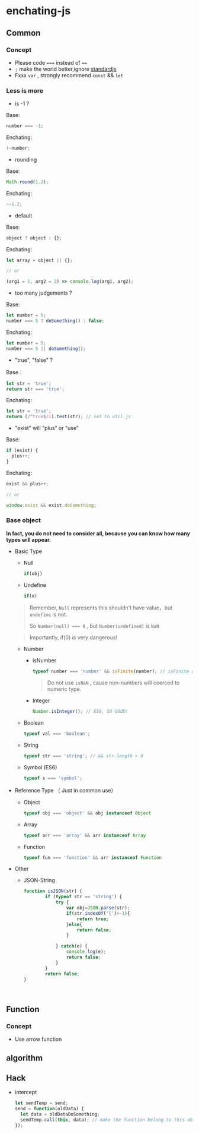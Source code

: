 # enchating-js


## Common

### Concept
* Please code `===` instead of  `==`
* `;` make the world better,ignore [standardjs](https://standardjs.com/)
* Fxxx  `var` , strongly recommend `const` && `let`


### Less is more


* is -1 ?

Base:

```javascript
number === -1;
```

Enchating:
```javascript
!~number;
```

* rounding



Base:

```javascript
Math.round(1.2);
```

Enchating:

```javascript
~~1.2;
```

* default

Base:

```javascript
object ? object : {};
```

Enchating:

```javascript
let array = object || {};

// or

(arg1 = 1, arg2 = 2) => console.log(arg1, arg2);
```

* too many judgements ?

Base:

```javascript
let number = 5;
number === 5 ? doSomething() : false;
```

Enchating:

```javascript
let number = 5;
number === 5 || doSomething();
```

* "true", "false" ?

Base：

```javascript
let str = 'true';
return str === 'true';
```

Enchating:

```Javascript
let str = 'true';
return (/^true$/i).test(str); // set to util.js
```

* "exist" will "plus" or "use"

Base:

```javascript
if (exist) {
  plus++;
}
```

Enchating:

```javascript
exist && plus++;

// or

window.exist && exist.doSomething;
```



### Base object

**In fact, you do not need to consider all, because you can know how many types will appear.**

* Basic Type
  * Null

    ```javascript
    if(obj)
    ```

  * Undefine

    ```javascript
    if(x)
    ```

  > Remember, `Null` represents this shouldn't have value，but `undefine` is not. 
  >
  > So `Number(null) === 0` , but `Number(undefined)` is `NaN`

  > Importantly, if(0) is very dangerous!

  * Number

    * isNumber

      ```javascript
      typeof number === 'number' && isFinite(number); // isFinite avoids NaN
      ```
      > Do not use `isNaN` , cause non-numbers will coerced to numeric type.

    * Integer

      ```javascript
      Number.isInteger(); // ES6, SO GOOD!
      ```

  * Boolean

    ```javascript
    typeof val === 'boolean';
    ```

  * String

    ```javascript
    typeof str === 'string'; // && str.length > 0 
    ```

  * Symbol (ES6)

    ```javascript
    typeof s === 'symbol'; 
    ```

* Reference Type （ Just in common use）
  * Object

    ```javascript
    typeof obj === 'object' && obj instanceof Object
    ```

  * Array

    ```javascript
    typeof arr === 'array' && arr instanceof Array
    ```

  * Function

    ```javascript
    typeof fun === 'function' && arr instanceof Function
    ```

* Other

  * JSON-String

    ```javascript
    function isJSON(str) {
            if (typeof str == 'string') {
                try {
                    var obj=JSON.parse(str);
                    if(str.indexOf('{')>-1){
                        return true;
                    }else{
                        return false;
                    }

                } catch(e) {
                    console.log(e);
                    return false;
                }
            }
            return false;
    }
    ```

    ​



## Function



### Concept

* Use arrow function



## algorithm







## Hack

* intercept

  ```javascript
  let sendTemp = send;
  send = function(oldData) {
    let data = oldDataDoSomething;
    sendTemp.call(this, data); // make the function belong to this obeject again
  });
  ```

  ​

  ​